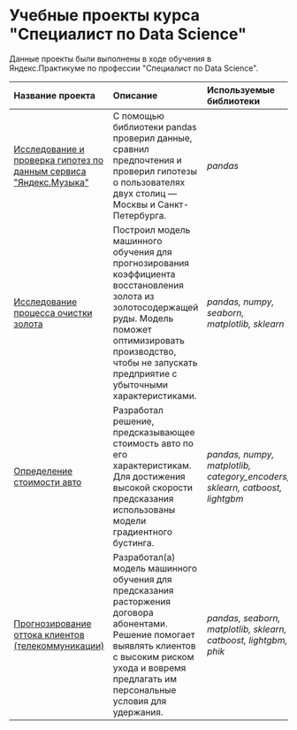 # Учебные проекты курса "Специалист по Data Science" 

Данные проекты были выполнены в ходе обучения в Яндекс.Практикуме по профессии "Специалист по Data Science".

| Название проекта | Описание | Используемые библиотеки |
| :---------------------- | :---------------------- | :---------------------- |
| [Исследование и проверка гипотез по данным сервиса "Яндекс.Музыка"](https://github.com/Zelya-13/yandex_practicum_projects/blob/main/music_of_big_cities/music_of_big_cities.ipynb) | С помощью библиотеки pandas проверил данные, сравнил предпочтения и проверил гипотезы о пользователях двух столиц — Москвы и Санкт-Петербурга. | *pandas* |
| [Исследование процесса очистки золота](https://github.com/Zelya-13/yandex_practicum_projects/blob/main/gold_recovery/gold_recovery_project.ipynb) | Построил модель машинного обучения для прогнозирования коэффициента восстановления золота из золотосодержащей руды. Модель поможет оптимизировать производство, чтобы не запускать предприятие с убыточными характеристиками. | *pandas, numpy, seaborn, matplotlib, sklearn* |
| [Определение стоимости авто](https://github.com/Zelya-13/yandex_practicum_projects/blob/main/car_cost/car_cost_project.ipynb) | Разработал решение, предсказывающее стоимость авто по его характеристикам. Для достижения высокой скорости предсказания использованы модели градиентного бустинга. | *pandas, numpy, matplotlib, category_encoders, sklearn, catboost, lightgbm* |
| [Прогнозирование оттока клиентов (телекоммуникации)](https://github.com/Zelya-13/yandex_practicum_projects/blob/main/telecommunications/final_project.ipynb) | Разработал(а) модель машинного обучения для предсказания расторжения договора абонентами. Решение помогает выявлять клиентов с высоким риском ухода и вовремя предлагать им персональные условия для удержания. | *pandas, seaborn, matplotlib, sklearn, catboost, lightgbm, phik* |
